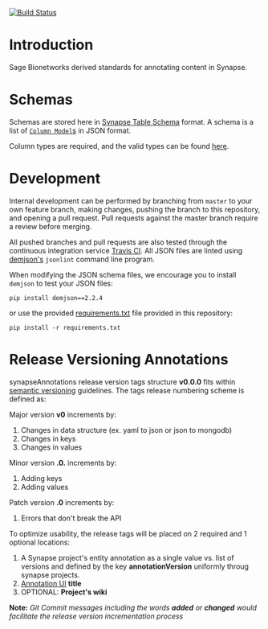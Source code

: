 [![Build Status](https://travis-ci.org/Sage-Bionetworks/synapseAnnotations.svg?branch=master)](https://travis-ci.org/Sage-Bionetworks/synapseAnnotations)

# Introduction

Sage Bionetworks derived standards for annotating content in Synapse.

# Schemas

Schemas are stored here in [Synapse Table Schema](http://docs.synapse.org/articles/tables.html) format. A schema is a list of [`Column Model`s](http://docs.synapse.org/rest/org/sagebionetworks/repo/model/table/ColumnModel.html) in JSON format.

Column types are required, and the valid types can be found [here](http://docs.synapse.org/rest/org/sagebionetworks/repo/model/table/ColumnType.html).

# Development

Internal development can be performed by branching from `master` to your own feature branch, making changes, pushing the branch to this repository, and opening a pull request. Pull requests against the master branch require a review before merging.

All pushed branches and pull requests are also tested through the continuous integration service [Travis CI](https://travis-ci.org/Sage-Bionetworks/synapseAnnotations). All JSON files are linted using [demjson's](deron.meranda.us/python/demjson/) `jsonlint` command line program.

When modifying the JSON schema files, we encourage you to install `demjson` to test your JSON files:

```
pip install demjson==2.2.4
```

or use the provided [requirements.txt](requirements.txt) file provided in this repository:

```
pip install -r requirements.txt
```
# Release Versioning Annotations  
synapseAnnotations release version tags structure **v0.0.0** fits within [semantic versioning](http://semver.org/) guidelines. 
The tags release numbering scheme is defined as: 

Major version **v0** increments by:
1. Changes in data structure (ex. yaml to json or json to mongodb)
2. Changes in keys 
3. Changes in values 

Minor version **.0.** increments by: 
1. Adding keys
2. Adding values 

Patch version **.0** increments by: 
1. Errors that don't break the API 

To optimize usability, the release tags will be placed on 2 required and 1 optional locations: 
1. A Synapse project's entity annotation as a single value vs. list of versions and defined by the key **annotationVersion** uniformly throug synapse projects. 
2. [Annotation UI](https://github.com/Sage-Bionetworks/annotationUI) **title** 
3. OPTIONAL: **Project's wiki** 

**Note:** _Git Commit messages including the words **added** or **changed** would facilitate the release version incrementation process_ 


